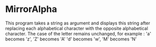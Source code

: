 # MirrorAlpha
This program takes a string as argument and displays this string after replacing each alphabetical character with the opposite alphabetical character. The case of the letter remains unchanged, for example :  'a' becomes 'z', 'Z' becomes 'A' 'd' becomes 'w', 'M' becomes 'N'
